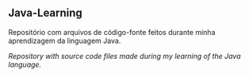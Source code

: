 ## **Java-Learning**

Repositório com arquivos de código-fonte feitos durante minha aprendizagem da linguagem Java.

*Repository with source code files made during my learning of the Java language.* 
